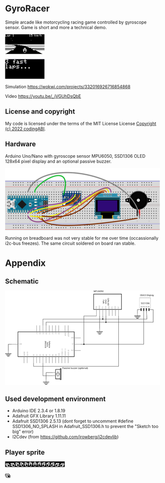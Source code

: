 # GyroRacer
Simple arcade like motorcycling racing game controlled by gyroscope sensor. Game is short and more a technical demo.

![screenshot](/assets/images/Screenshot.png) 

![capture](/assets/images/Capture.gif) 

Simulation https://wokwi.com/projects/332016926716854868

Video https://youtu.be/_jVGUhDsQbE

## License and copyright
My code is licensed under the terms of the MIT License License [Copyright (c) 2022 codingABI](LICENSE).

## Hardware
Arduino Uno/Nano with gyroscope sensor MPU6050, SSD1306 OLED 128x64 pixel display and an optional passive buzzer.

![breadboard](/assets/images/Breadboard.svg) 

Running on breadboard was not very stable for me over time (occassionally i2c-bus freezes). The same circuit soldered on board ran stable.

# Appendix

## Schematic

![schema](/assets/images/Schema.svg) 

## Used development environment

- Arduino IDE 2.3.4 or 1.8.19
- Adafruit GFX Library 1.11.11 
- Adafruit SSD1306 2.5.13 (dont forget to uncomment #define SSD1306_NO_SPLASH in Adafruit_SSD1306.h to prevent the "Sketch too big" error)
- I2Cdev (from https://github.com/jrowberg/i2cdevlib)

## Player sprite

![Player sprite](/assets/images/PlayerSprite.png)

![Animated player sprite](/assets/images/PlayerSprite.gif) 
